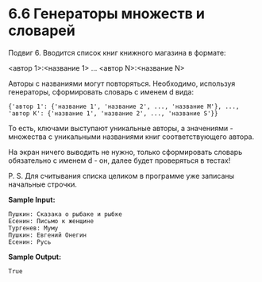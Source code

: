 # 6.6 Генераторы множеств и словарей

Подвиг 6. Вводится список книг книжного магазина в формате:

<автор 1>:<название 1>
...
<автор N>:<название N>

Авторы с названиями могут повторяться. Необходимо, используя генераторы, сформировать словарь с именем d вида:

```
{'автор 1': {'название 1', 'название 2', ..., 'название M'}, ..., 'автор K': {'название 1', 'название 2', ..., 'название S'}}
```

То есть, ключами выступают уникальные авторы, а значениями - множества с уникальными названиями книг соответствующего
автора.

На экран ничего выводить не нужно, только сформировать словарь обязательно с именем d - он, далее будет проверяться в
тестах!

P. S. Для считывания списка целиком в программе уже записаны начальные строчки.

**Sample Input:**

```
Пушкин: Сказака о рыбаке и рыбке
Есенин: Письмо к женщине
Тургенев: Муму
Пушкин: Евгений Онегин
Есенин: Русь
```

**Sample Output:**

```
True
```